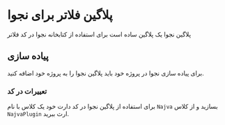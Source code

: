 # پلاگین فلاتر برای نجوا
پلاگین نجوا یک پلاگین ساده است برای استفاده از کتابخانه نجوا در کد فلاتر

## پیاده سازی
برای پیاده سازی نجوا در پروژه خود باید پلاگین نجوا را به پروژه خود اضافه کنید.

### تعییرات در کد
برای استفاده از پلاگین نجوا در کد دارت خود یک کلاس با نام `Najva` بسازید و از کلاس `NajvaPlugin` ارث ببرید.